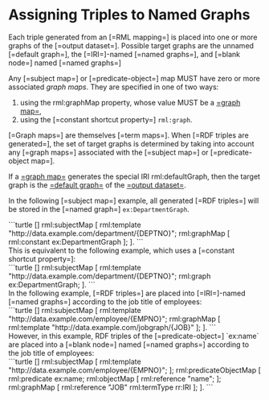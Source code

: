 # Assigning Triples to Named Graphs

Each triple generated from an [=RML mapping=] is placed into one or more graphs of the [=output dataset=]. Possible target graphs are the unnamed [=default graph=], the [=IRI=]-named [=named graphs=], and [=blank node=] named [=named graphs=]

Any [=subject map=] or [=predicate-object=] map MUST have zero or more associated <dfn>graph maps</dfn>. They are specified in one of two ways:

1. using the rml:graphMap property, whose value MUST be a [=graph map=](),
2. using the [=constant shortcut property=] `rml:graph`.

[=Graph maps=] are themselves [=term maps=]. When [=RDF triples are generated=], the set of target graphs is determined by taking into account any [=graph maps=] associated with the [=subject map=] or [=predicate-object map=].

If a [=graph map=]() generates the special IRI rml:defaultGraph, then the target graph is the [=default graph=]() of the [=output dataset=]().

<aside class="example"  id="example-graph-map" title="Usage of graph map">

In the following [=subject map=] example, all generated [=RDF triples=] will be stored in the [=named graph=] `ex:DepartmentGraph`.
<aside class="ex-mapping">
```turtle
[]  rml:subjectMap [
      rml:template "http://data.example.com/department/{DEPTNO}";
      rml:graphMap [ rml:constant ex:DepartmentGraph ];
].
```
</aside>
This is equivalent to the following example, which uses a [=constant shortcut property=]:
<aside class="ex-mapping">
```turtle
[]  rml:subjectMap [
      rml:template "http://data.example.com/department/{DEPTNO}";
      rml:graph ex:DepartmentGraph;
].
```
</aside>
In the following example, [=RDF triples=] are placed into [=IRI=]-named [=named graphs=] according to the job title of employees:
<aside class="ex-mapping">
```turtle
[]  rml:subjectMap [
      rml:template "http://data.example.com/employee/{EMPNO}";
      rml:graphMap [ rml:template "http://data.example.com/jobgraph/{JOB}" ];
].
```
</aside>
However, in this example, RDF triples of the [=predicate-object=] `ex:name` are placed into a [=blank node=] named [=named graphs=] according to the job title of employees:
<aside class="ex-mapping">
```turtle
[]  rml:subjectMap [
      rml:template "http://data.example.com/employee/{EMPNO}";
    ];
    rml:predicateObjectMap [
      rml:predicate ex:name;
      rml:objectMap [ rml:reference "name"; ];
      rml:graphMap [
        rml:reference "JOB"
        rml:termType rr:IRI
      ];
    ].
```
</aside>

</aside>


